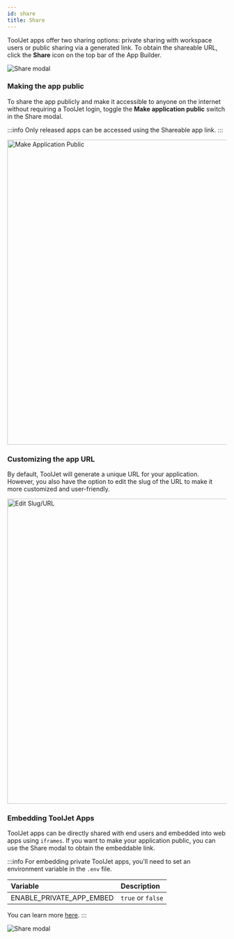 ```yaml
---
id: share
title: Share
---
```


ToolJet apps offer two sharing options: private sharing with workspace users or public sharing via a generated link. To obtain the shareable URL, click the **Share** icon on the top bar of the App Builder.

<div style={{textAlign: 'center'}}>

<img className="screenshot-full" src="/img/v2-beta/app-builder/share/share-app-v2.gif" alt="Share modal" />

</div>

### Making the app public

To share the app publicly and make it accessible to anyone on the internet without requiring a ToolJet login, toggle the **Make application public** switch in the Share modal.

:::info
Only released apps can be accessed using the Shareable app link.
:::

<div style={{textAlign: 'left'}}>

<img className="screenshot-full" src="/img/v2-beta/app-builder/share/make-application-public-v2.png" alt="Make Application Public" width='700'/>

</div>

### Customizing the app URL

By default, ToolJet will generate a unique URL for your application. However, you also have the option to edit the slug of the URL to make it more customized and user-friendly.

<div style={{textAlign: 'left'}}>

<img className="screenshot-full" src="/img/v2-beta/app-builder/share/edit-slug-v2.png" alt="Edit Slug/URL" width='700'/>

</div>

### Embedding ToolJet Apps

ToolJet apps can be directly shared with end users and embedded into web apps using `iframes`. If you want to make your application public, you can use the Share modal to obtain the embeddable link.

:::info
For embedding private ToolJet apps, you'll need to set an environment variable in the `.env` file.

| Variable        | Description                           |
|:-------------- |:------------------------------------ |
| ENABLE_PRIVATE_APP_EMBED | `true` or `false` |

You can learn more [here](../setup/env-vars#enabling-embedding-of-private-apps).
:::

<div style={{textAlign: 'center'}}>

<img className="screenshot-full" src="/img/v2-beta/app-builder/share/embeddtj.gif" alt="Share modal" />

</div>